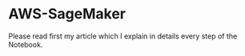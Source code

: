 # AWS-SageMaker

Please read first my article which I explain in details every step of the Notebook.

